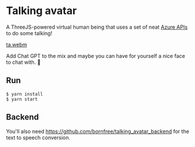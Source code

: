 # Talking avatar


A ThreeJS-powered virtual human being that uses a set of neat [Azure APIs](https://learn.microsoft.com/en-us/azure/cognitive-services/speech-service/how-to-speech-synthesis-viseme) to do some talking!

[ta.webm](https://github.com/frozzel/TALKING_AVATAR-MAIN/blob/bf18778db3ead483ba3160887c30ab894d977353/public/images/ArwinVideo.webm)


Add Chat GPT to the mix and maybe you can have for yourself a nice face to chat with. 🙂


## Run
```
$ yarn install
$ yarn start
```

## Backend
You'll also need https://github.com/bornfree/talking_avatar_backend for the text to speech conversion.
